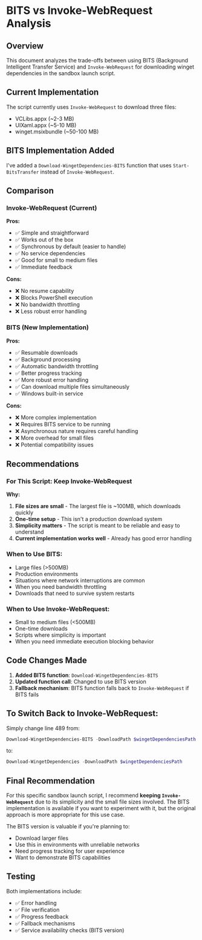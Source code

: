 # BITS vs Invoke-WebRequest Analysis

## Overview
This document analyzes the trade-offs between using BITS (Background Intelligent Transfer Service) and `Invoke-WebRequest` for downloading winget dependencies in the sandbox launch script.

## Current Implementation
The script currently uses `Invoke-WebRequest` to download three files:
- VCLibs.appx (~2-3 MB)
- UIXaml.appx (~5-10 MB)
- winget.msixbundle (~50-100 MB)

## BITS Implementation Added
I've added a `Download-WingetDependencies-BITS` function that uses `Start-BitsTransfer` instead of `Invoke-WebRequest`.

## Comparison

### Invoke-WebRequest (Current)
**Pros:**
- ✅ Simple and straightforward
- ✅ Works out of the box
- ✅ Synchronous by default (easier to handle)
- ✅ No service dependencies
- ✅ Good for small to medium files
- ✅ Immediate feedback

**Cons:**
- ❌ No resume capability
- ❌ Blocks PowerShell execution
- ❌ No bandwidth throttling
- ❌ Less robust error handling

### BITS (New Implementation)
**Pros:**
- ✅ Resumable downloads
- ✅ Background processing
- ✅ Automatic bandwidth throttling
- ✅ Better progress tracking
- ✅ More robust error handling
- ✅ Can download multiple files simultaneously
- ✅ Windows built-in service

**Cons:**
- ❌ More complex implementation
- ❌ Requires BITS service to be running
- ❌ Asynchronous nature requires careful handling
- ❌ More overhead for small files
- ❌ Potential compatibility issues

## Recommendations

### For This Script: **Keep Invoke-WebRequest**
**Why:**
1. **File sizes are small** - The largest file is ~100MB, which downloads quickly
2. **One-time setup** - This isn't a production download system
3. **Simplicity matters** - The script is meant to be reliable and easy to understand
4. **Current implementation works well** - Already has good error handling

### When to Use BITS:
- Large files (>500MB)
- Production environments
- Situations where network interruptions are common
- When you need bandwidth throttling
- Downloads that need to survive system restarts

### When to Use Invoke-WebRequest:
- Small to medium files (<500MB)
- One-time downloads
- Scripts where simplicity is important
- When you need immediate execution blocking behavior

## Code Changes Made

1. **Added BITS function**: `Download-WingetDependencies-BITS`
2. **Updated function call**: Changed to use BITS version
3. **Fallback mechanism**: BITS function falls back to `Invoke-WebRequest` if BITS fails

## To Switch Back to Invoke-WebRequest:
Simply change line 489 from:
```powershell
Download-WingetDependencies-BITS -DownloadPath $wingetDependenciesPath
```
to:
```powershell
Download-WingetDependencies -DownloadPath $wingetDependenciesPath
```

## Final Recommendation
For this specific sandbox launch script, I recommend **keeping `Invoke-WebRequest`** due to its simplicity and the small file sizes involved. The BITS implementation is available if you want to experiment with it, but the original approach is more appropriate for this use case.

The BITS version is valuable if you're planning to:
- Download larger files
- Use this in environments with unreliable networks
- Need progress tracking for user experience
- Want to demonstrate BITS capabilities

## Testing
Both implementations include:
- ✅ Error handling
- ✅ File verification
- ✅ Progress feedback
- ✅ Fallback mechanisms
- ✅ Service availability checks (BITS version)